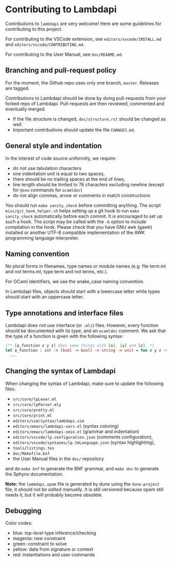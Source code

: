 Contributing to Lambdapi
========================

Contributions to `lambdapi` are very welcome!
Here are some guidelines for contributing to this project.

For contributing to the VSCode extension, see
`editors/vscode/INSTALL.md` and `editors/vscode/CONTRIBUTING.md`.

For contributing to the User Manual, see `doc/README.md`.

Branching and pull-request policy
---------------------------------

For the moment, the Github repo uses only one branch, `master`.
Releases are tagged.

Contributions to Lambdapi should be done by doing pull-requests from
your forked repo of Lambdapi. Pull-requests are then reviewed,
commented and eventually merged.

- If the file structure is changed, `doc/structure.rst` should be changed as well.
- Important contributions should update the file `CHANGES.md`.

General style and indentation
-----------------------------

In the interest of code source uniformity, we require:
 - do not use tabulation characters
 - one indentation unit is equal to two spaces,
 - there should be no trailing spaces at the end of lines,
 - line length should be limited to 78 characters excluding newline
   (except for `@see` commands for `ocamldoc`)
 - do not align commas, arrow or comments in match constructions

You should run `make sanity_check` before committing
anything. The script `misc/git_hook_helper.sh` helps setting up a
git hook to run `make sanity_check` automatically before each
commit. It is encouraged to set up such a hook. The script may be
called with the `-b` option to include compilation in the hook.
Please check that you have GNU awk (gawk) installed or another UTF-8
compatible implementation of the AWK programming language interpreter.

Naming convention
-----------------

No plural forms in filenames, type names or module names (e.g. file
term.ml and not terms.ml, type term and not terms, etc.).

For OCaml identifiers, we use the snake_case naming convention.

In Lambdapi files, objects should start with a lowercase letter while
types should start with an uppercase letter.

Type annotations and interface files
------------------------------------

Lambdapi does not use interface (or `.mli`) files. However, every function
should be documented with its type, and an `ocamldoc` comment. We ask that
the type of a function is given with the following syntax:
```ocaml
(** [a_function x y z] does some things with [x], [y] and [z]. *)
let a_function : int -> (bool -> bool) -> string -> unit = fun x y z ->
  ...
```

Changing the syntax of Lambdapi
-------------------------------

When changing the syntax of Lambdapi, make sure to update the
following files:
- `src/core/lpLexer.ml`
- `src/core/lpParser.mly`
- `src/core/pretty.ml`
- `src/core/print.ml`
- `editors/vim/syntax/lambdapi.vim`
- `editors/emacs/lambdapi-vars.el` (syntax coloring)
- `editors/emacs/lambdapi-smie.el` (grammar and indentation)
- `editors/vscode/lp.configuration.json` (comments configuration),
- `editors/vscode/syntaxes/lp.tmLanguage.json` (syntax highlighting),
- `tools/listings.tex`
- `doc/Makefile.bnf`
- the User Manual files in the `doc/` repository

and do `make bnf` to generate the BNF grammar,
and `make doc` to generate the Sphynx documentation.

**Note:** the `lambdapi.opam` file is generated by dune using the `dune-project`
file, it _should not be edited manually_. It is still versioned because opam
still needs it, but it will probably become obsolete.

Debugging
---------

Color codes:
- blue: top-level type inference/checking
- magenta: new constraint
- green: constraint to solve
- yellow: data from signature or context
- red: instantiations and user commands
